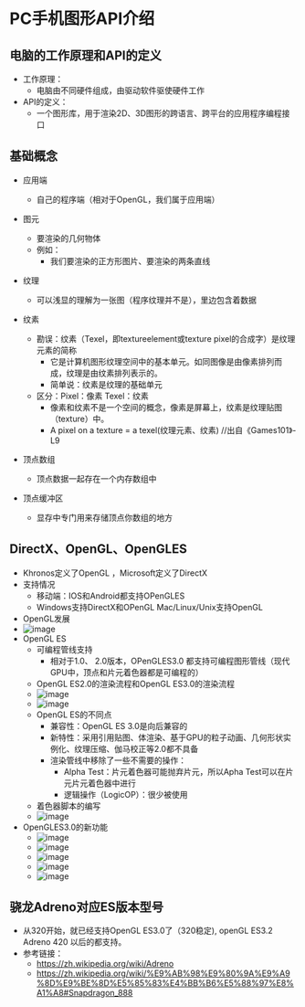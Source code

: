 # PC手机图形API介绍
## 电脑的工作原理和API的定义
* 工作原理：
  * 电脑由不同硬件组成，由驱动软件驱使硬件工作
* API的定义：
  * 一个图形库，用于渲染2D、3D图形的跨语言、跨平台的应用程序编程接口

## 基础概念
* 应用端
  * 自己的程序端（相对于OpenGL，我们属于应用端）

* 图元
  * 要渲染的几何物体
  * 例如：
    * 我们要渲染的正方形图片、要渲染的两条直线

* 纹理
  * 可以浅显的理解为一张图（程序纹理并不是），里边包含着数据

* 纹素
  * 勘误：纹素（Texel，即textureelement或texture pixel的合成字）是纹理元素的简称
    * 它是计算机图形纹理空间中的基本单元。如同图像是由像素排列而成，纹理是由纹素排列表示的。
    * 简单说：纹素是纹理的基础单元
  * 区分：Pixel：像素    Texel：纹素
    * 像素和纹素不是一个空间的概念，像素是屏幕上，纹素是纹理贴图（texture）中。
    * A pixel on a texture = a texel(纹理元素、纹素) //出自《Games101》-L9

* 顶点数组
  * 顶点数据一起存在一个内存数组中

* 顶点缓冲区
  * 显存中专门用来存储顶点你数组的地方

## DirectX、OpenGL、OpenGLES
* Khronos定义了OpenGL ，Microsoft定义了DirectX
* 支持情况   
  * 移动端：IOS和Android都支持OPenGLES
  * Windows支持DirectX和OPenGL  Mac/Linux/Unix支持OpenGL
* OpenGL发展
 * ![image](https://user-images.githubusercontent.com/74708198/236621260-ef5e2db3-f11c-4c89-aa44-b7e21b300833.png)
* OpenGL ES
  * 可编程管线支持
    * 相对于1.0、 2.0版本，OPenGLES3.0 都支持可编程图形管线（现代GPU中，顶点和片元着色器都是可编程的）
  * OpenGL ES2.0的渲染流程和OpenGL ES3.0的渲染流程
  * ![image](https://user-images.githubusercontent.com/74708198/236635710-f277130d-c55f-4f55-adc7-c3da0956e090.png)
  * ![image](https://user-images.githubusercontent.com/74708198/236635735-bd4a2714-8812-442f-83ee-33d16c12110d.png)
  * OpenGL ES的不同点
    * 兼容性：OpenGL ES 3.0是向后兼容的
    * 新特性：采用引用贴图、体渲染、基于GPU的粒子动画、几何形状实例化、纹理压缩、伽马校正等2.0都不具备
    * 渲染管线中移除了一些不需要的操作：
        * Alpha Test：片元着色器可能抛弃片元，所以Apha Test可以在片元片元着色器中进行
        * 逻辑操作（LogicOP）：很少被使用
  * 着色器脚本的编写
  * ![image](https://user-images.githubusercontent.com/74708198/236635861-7360768e-c76f-4568-9432-de4e2a2fdc52.png)
* OpenGLES3.0的新功能
  * ![image](https://user-images.githubusercontent.com/74708198/236635942-6c46e06d-4ce0-4960-9839-658e551a3516.png)
  * ![image](https://user-images.githubusercontent.com/74708198/236635951-e11c33e7-8fef-4576-bf0e-256282ab06ad.png)
  * ![image](https://user-images.githubusercontent.com/74708198/236635986-0a4d1670-a8b5-48b6-a597-b454c80ff4a3.png)
  * ![image](https://user-images.githubusercontent.com/74708198/236636882-1ba8bb01-5091-460f-9e1c-b661e060abed.png)
  * ![image](https://user-images.githubusercontent.com/74708198/236636900-fb82fcc0-c1e0-4ad0-bdc0-9bdb5036dbdc.png)

## 骁龙Adreno对应ES版本型号
* 从320开始，就已经支持OpenGL ES3.0了（320稳定), openGL ES3.2 Adreno 420 以后的都支持。
* 参考链接：
  * https://zh.wikipedia.org/wiki/Adreno
  * https://zh.wikipedia.org/wiki/%E9%AB%98%E9%80%9A%E9%A9%8D%E9%BE%8D%E5%85%83%E4%BB%B6%E5%88%97%E8%A1%A8#Snapdragon_888


